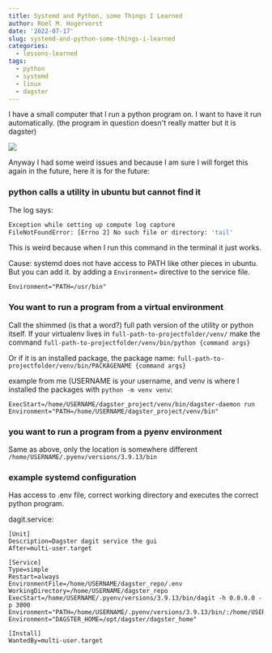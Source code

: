 ```yaml
---
title: Systemd and Python, some Things I Learned
author: Roel M. Hogervorst
date: '2022-07-17'
slug: systemd-and-python-some-things-i-learned
categories:
  - lessons-learned
tags:
  - python
  - systemd
  - linux
  - dagster
---
```


I have a small computer that I run a python program on. I want to have it run automatically. (the program in question doesn't really matter but it is dagster)

![]("/images/wocintech.jpg")

Anyway I had some weird issues and because I am sure I will forget this again in the future, here it is for the future:


### python calls a utility in ubuntu but cannot find it
The log says:

```bash
Exception while setting up compute log capture
FileNotFoundError: [Errno 2] No such file or directory: 'tail'
```

This is weird because when I run this command in the terminal it just works.

Cause: systemd does not have access to PATH like other pieces in ubuntu.
But you can add it.  by adding a `Environment=` directive to the service file.

```
Environment="PATH=/usr/bin"
```

### You want to run a program from a virtual environment
Call the shimmed (is that a word?) full path version of the utility or python itself.
If your virtualenv lives in `full-path-to-projectfolder/venv/` make the command `full-path-to-projectfolder/venv/bin/python {command args}`

Or if it is an installed package, the package name: `full-path-to-projectfolder/venv/bin/PACKAGENAME {command args}`

example from me (USERNAME is your username, and venv is where I installed the packages with `python -m venv venv`:

```
ExecStart=/home/USERNAME/dagster_project/venv/bin/dagster-daemon run
Environment="PATH=/home/USERNAME/dagster_project/venv/bin"
```


### you want to run a program from a pyenv environment
Same as above, only the location is somewhere different
`/home/USERNAME/.pyenv/versions/3.9.13/bin`



### example systemd configuration

Has access to .env file, correct working directory and executes the correct python program. 

dagit.service:

```
[Unit]
Description=Dagster dagit service the gui
After=multi-user.target

[Service]
Type=simple
Restart=always
EnvironmentFile=/home/USERNAME/dagster_repo/.env
WorkingDirectory=/home/USERNAME/dagster_repo
ExecStart=/home/USERNAME/.pyenv/versions/3.9.13/bin/dagit -h 0.0.0.0 -p 3000 
Environment="PATH=/home/USERNAME/.pyenv/versions/3.9.13/bin/:/home/USERNAME/.local/bin:/usr/bin"
Environment="DAGSTER_HOME=/opt/dagster/dagster_home"

[Install]
WantedBy=multi-user.target

```

